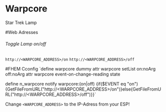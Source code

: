 # Warpcore
Star Trek Lamp

#Web Adresses
###### Toggle Lamp on/off
`http://<WARPCORE_ADDRESS>/on`
`http://<WARPCORE_ADDRESS>/off`

#FHEM Cconfig
`define warpcore dummy
attr warpcore setList on:noArg off:noArg
attr warpcore event-on-change-reading state

define n_warpcore notify warpcore:(on|off) {if($EVENT eq "on"){GetFileFromURL("http://<WARPCORE_ADDRESS>/on")}else{GetFileFromURL("http://<WARPCORE_ADDRESS>/off")}}`

Change `<WARPCORE_ADDRESS>` to the IP-Adress from your ESP!
